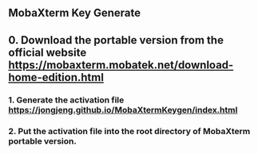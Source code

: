 ## MobaXterm Key Generate

## 0. Download the portable version from the official website https://mobaxterm.mobatek.net/download-home-edition.html
### 1. Generate the activation file https://jongjeng.github.io/MobaXtermKeygen/index.html
### 2. Put the activation file into the root directory of MobaXterm portable version.
